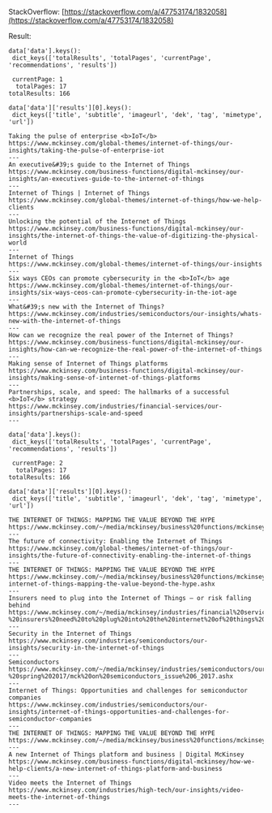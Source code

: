 
StackOverflow: [https://stackoverflow.com/a/47753174/1832058](https://stackoverflow.com/a/47753174/1832058)

Result:

    data['data'].keys():
     dict_keys(['totalResults', 'totalPages', 'currentPage', 'recommendations', 'results'])

     currentPage: 1
      totalPages: 17
    totalResults: 166

    data['data']['results'][0].keys():
     dict_keys(['title', 'subtitle', 'imageurl', 'dek', 'tag', 'mimetype', 'url'])

    Taking the pulse of enterprise <b>IoT</b>
    https://www.mckinsey.com/global-themes/internet-of-things/our-insights/taking-the-pulse-of-enterprise-iot
    ---
    An executive&#39;s guide to the Internet of Things
    https://www.mckinsey.com/business-functions/digital-mckinsey/our-insights/an-executives-guide-to-the-internet-of-things
    ---
    Internet of Things | Internet of Things
    https://www.mckinsey.com/global-themes/internet-of-things/how-we-help-clients
    ---
    Unlocking the potential of the Internet of Things
    https://www.mckinsey.com/business-functions/digital-mckinsey/our-insights/the-internet-of-things-the-value-of-digitizing-the-physical-world
    ---
    Internet of Things
    https://www.mckinsey.com/global-themes/internet-of-things/our-insights
    ---
    Six ways CEOs can promote cybersecurity in the <b>IoT</b> age
    https://www.mckinsey.com/global-themes/internet-of-things/our-insights/six-ways-ceos-can-promote-cybersecurity-in-the-iot-age
    ---
    What&#39;s new with the Internet of Things?
    https://www.mckinsey.com/industries/semiconductors/our-insights/whats-new-with-the-internet-of-things
    ---
    How can we recognize the real power of the Internet of Things?
    https://www.mckinsey.com/business-functions/digital-mckinsey/our-insights/how-can-we-recognize-the-real-power-of-the-internet-of-things
    ---
    Making sense of Internet of Things platforms
    https://www.mckinsey.com/business-functions/digital-mckinsey/our-insights/making-sense-of-internet-of-things-platforms
    ---
    Partnerships, scale, and speed: The hallmarks of a successful <b>IoT</b> strategy
    https://www.mckinsey.com/industries/financial-services/our-insights/partnerships-scale-and-speed
    ---

    data['data'].keys():
     dict_keys(['totalResults', 'totalPages', 'currentPage', 'recommendations', 'results'])

     currentPage: 2
      totalPages: 17
    totalResults: 166

    data['data']['results'][0].keys():
     dict_keys(['title', 'subtitle', 'imageurl', 'dek', 'tag', 'mimetype', 'url'])

    THE INTERNET OF THINGS: MAPPING THE VALUE BEYOND THE HYPE
    https://www.mckinsey.com/~/media/mckinsey/business%20functions/mckinsey%20digital/our%20insights/the%20internet%20of%20things%20the%20value%20of%20digitizing%20the%20physical%20world/unlocking_the_potential_of_the_internet_of_things_executive_summary.ashx
    ---
    The future of connectivity: Enabling the Internet of Things
    https://www.mckinsey.com/global-themes/internet-of-things/our-insights/the-future-of-connectivity-enabling-the-internet-of-things
    ---
    THE INTERNET OF THINGS: MAPPING THE VALUE BEYOND THE HYPE
    https://www.mckinsey.com/~/media/mckinsey/business%20functions/mckinsey%20digital/our%20insights/the%20internet%20of%20things%20the%20value%20of%20digitizing%20the%20physical%20world/the-internet-of-things-mapping-the-value-beyond-the-hype.ashx
    ---
    Insurers need to plug into the Internet of Things – or risk falling behind
    https://www.mckinsey.com/~/media/mckinsey/industries/financial%20services/our%20insights/european%20insurance%20practice%20report%20on%20internet%20of%20things/mckinsey%20-%20insurers%20need%20to%20plug%20into%20the%20internet%20of%20things%20or%20risk%20falling%20behind.ashx
    ---
    Security in the Internet of Things
    https://www.mckinsey.com/industries/semiconductors/our-insights/security-in-the-internet-of-things
    ---
    Semiconductors
    https://www.mckinsey.com/~/media/mckinsey/industries/semiconductors/our%20insights/mckinsey%20on%20semiconductors%20issue%206%20-%20spring%202017/mck%20on%20semiconductors_issue%206_2017.ashx
    ---
    Internet of Things: Opportunities and challenges for semiconductor companies
    https://www.mckinsey.com/industries/semiconductors/our-insights/internet-of-things-opportunities-and-challenges-for-semiconductor-companies
    ---
    THE INTERNET OF THINGS: MAPPING THE VALUE BEYOND THE HYPE
    https://www.mckinsey.com/~/media/mckinsey/business%20functions/mckinsey%20digital/our%20insights/the%20internet%20of%20things%20the%20value%20of%20digitizing%20the%20physical%20world/unlocking_the_potential_of_the_internet_of_things_full_report.ashx
    ---
    A new Internet of Things platform and business | Digital McKinsey
    https://www.mckinsey.com/business-functions/digital-mckinsey/how-we-help-clients/a-new-internet-of-things-platform-and-business
    ---
    Video meets the Internet of Things
    https://www.mckinsey.com/industries/high-tech/our-insights/video-meets-the-internet-of-things
    ---

